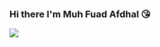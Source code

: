 ### Hi there I'm Muh Fuad Afdhal 😘

<a href="https://github.com/anuraghazra/github-readme-stats">
  <img align="center" src="https://github-readme-stats.vercel.app/api?username=Fuadafdhal&show_icons=true" />
</a>
